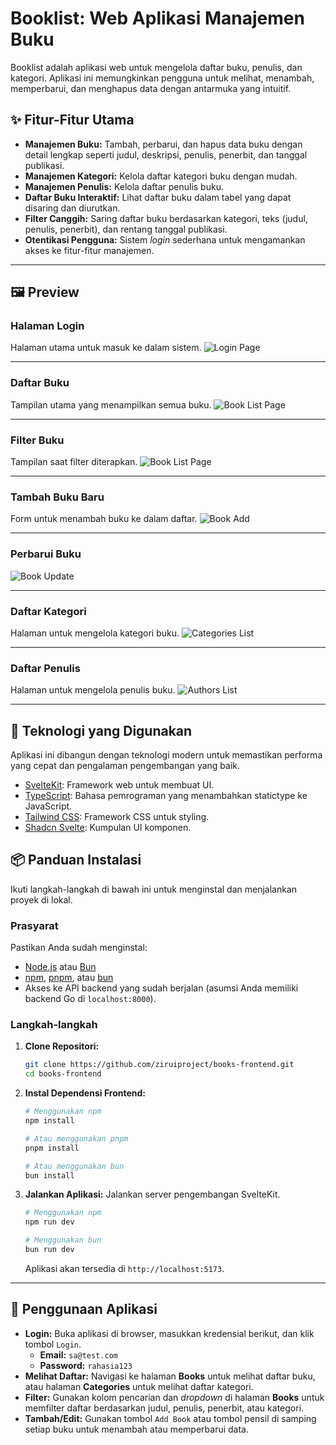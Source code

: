 # Booklist: Web Aplikasi Manajemen Buku

Booklist adalah aplikasi web untuk mengelola daftar buku, penulis, dan kategori. Aplikasi ini memungkinkan pengguna untuk melihat, menambah, memperbarui, dan menghapus data dengan antarmuka yang intuitif.

## ✨ Fitur-Fitur Utama

  - **Manajemen Buku:** Tambah, perbarui, dan hapus data buku dengan detail lengkap seperti judul, deskripsi, penulis, penerbit, dan tanggal publikasi.
  - **Manajemen Kategori:** Kelola daftar kategori buku dengan mudah.
  - **Manajemen Penulis:** Kelola daftar penulis buku.
  - **Daftar Buku Interaktif:** Lihat daftar buku dalam tabel yang dapat disaring dan diurutkan.
  - **Filter Canggih:** Saring daftar buku berdasarkan kategori, teks (judul, penulis, penerbit), dan rentang tanggal publikasi.
  - **Otentikasi Pengguna:** Sistem *login* sederhana untuk mengamankan akses ke fitur-fitur manajemen.

-----

## 🖼️ Preview

### Halaman Login

Halaman utama untuk masuk ke dalam sistem.
![Login Page](./screenshots/login.png)

-----

### Daftar Buku

Tampilan utama yang menampilkan semua buku.
![Book List Page](./screenshots/books.png)

-----

### Filter Buku

Tampilan saat filter diterapkan.
![Book List Page](./screenshots/books-filter.png)

-----

### Tambah Buku Baru

Form untuk menambah buku ke dalam daftar.
![Book Add](./screenshots/books-add.png)

-----

### Perbarui Buku

![Book Update](./screenshots/books-update.png)

-----

### Daftar Kategori

Halaman untuk mengelola kategori buku.
![Categories List](./screenshots/categories.png)

-----

### Daftar Penulis

Halaman untuk mengelola penulis buku.
![Authors List](./screenshots/authors.png)

-----

## 🚀 Teknologi yang Digunakan

Aplikasi ini dibangun dengan teknologi modern untuk memastikan performa yang cepat dan pengalaman pengembangan yang baik.

- [SvelteKit](https://kit.svelte.dev/): Framework web untuk membuat UI.
- [TypeScript](https://www.typescriptlang.org/): Bahasa pemrograman yang menambahkan statictype ke JavaScript.
- [Tailwind CSS](https://tailwindcss.com/): Framework CSS untuk styling.
- [Shadcn Svelte](https://www.shadcn-svelte.com/): Kumpulan UI komponen.

## 📦 Panduan Instalasi

Ikuti langkah-langkah di bawah ini untuk menginstal dan menjalankan proyek di lokal.

### Prasyarat

Pastikan Anda sudah menginstal:

  - [Node.js](https://nodejs.org/) atau [Bun](https://bun.com/)
  - [npm](https://www.npmjs.com/), [pnpm](https://pnpm.io/), atau [bun](https://bun.com/)
  - Akses ke API backend yang sudah berjalan (asumsi Anda memiliki backend Go di `localhost:8000`).

### Langkah-langkah

1.  **Clone Repositori:**

    ```bash
    git clone https://github.com/ziruiproject/books-frontend.git
    cd books-frontend
    ```

2.  **Instal Dependensi Frontend:**

    ```bash
    # Menggunakan npm
    npm install

    # Atau menggunakan pnpm
    pnpm install

    # Atau menggunakan bun
    bun install
    ```

3.  **Jalankan Aplikasi:**
    Jalankan server pengembangan SvelteKit.

    ```bash
    # Menggunakan npm
    npm run dev

    # Menggunakan bun
    bun run dev
    ```

    Aplikasi akan tersedia di `http://localhost:5173`.

-----

## 📝 Penggunaan Aplikasi

-   **Login:** Buka aplikasi di browser, masukkan kredensial berikut, dan klik tombol `Login`.
    -   **Email:** `sa@test.com`
    -   **Password:** `rahasia123`
-   **Melihat Daftar:** Navigasi ke halaman **Books** untuk melihat daftar buku, atau halaman **Categories** untuk melihat daftar kategori.
-   **Filter:** Gunakan kolom pencarian dan *dropdown* di halaman **Books** untuk memfilter daftar berdasarkan judul, penulis, penerbit, atau kategori.
-   **Tambah/Edit:** Gunakan tombol `Add Book` atau tombol pensil di samping setiap buku untuk menambah atau memperbarui data.
